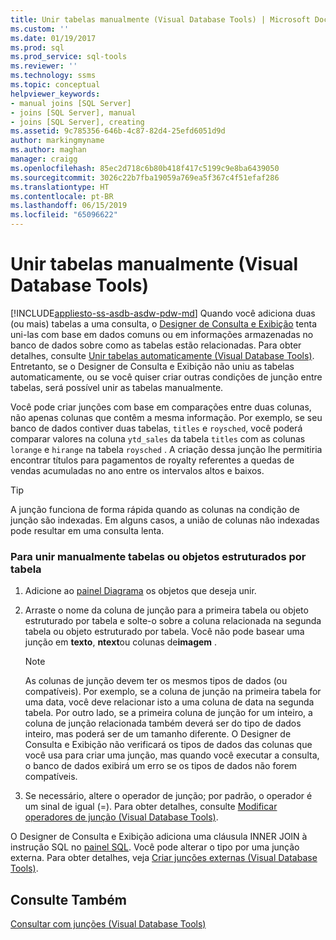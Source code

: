 ```yaml
---
title: Unir tabelas manualmente (Visual Database Tools) | Microsoft Docs
ms.custom: ''
ms.date: 01/19/2017
ms.prod: sql
ms.prod_service: sql-tools
ms.reviewer: ''
ms.technology: ssms
ms.topic: conceptual
helpviewer_keywords:
- manual joins [SQL Server]
- joins [SQL Server], manual
- joins [SQL Server], creating
ms.assetid: 9c785356-646b-4c87-82d4-25efd6051d9d
author: markingmyname
ms.author: maghan
manager: craigg
ms.openlocfilehash: 85ec2d718c6b80b418f417c5199c9e8ba6439050
ms.sourcegitcommit: 3026c22b7fba19059a769ea5f367c4f51efaf286
ms.translationtype: HT
ms.contentlocale: pt-BR
ms.lasthandoff: 06/15/2019
ms.locfileid: "65096622"
---
```

# <a name="join-tables-manually-visual-database-tools"></a>Unir tabelas manualmente (Visual Database Tools)
[!INCLUDE[appliesto-ss-asdb-asdw-pdw-md](../../includes/appliesto-ss-asdb-asdw-pdw-md.md)]
Quando você adiciona duas (ou mais) tabelas a uma consulta, o [Designer de Consulta e Exibição](../../ssms/visual-db-tools/query-and-view-designer-tools-visual-database-tools.md) tenta uni-las com base em dados comuns ou em informações armazenadas no banco de dados sobre como as tabelas estão relacionadas. Para obter detalhes, consulte [Unir tabelas automaticamente &#40;Visual Database Tools&#41;](../../ssms/visual-db-tools/join-tables-automatically-visual-database-tools.md). Entretanto, se o Designer de Consulta e Exibição não uniu as tabelas automaticamente, ou se você quiser criar outras condições de junção entre tabelas, será possível unir as tabelas manualmente.  
  
Você pode criar junções com base em comparações entre duas colunas, não apenas colunas que contêm a mesma informação. Por exemplo, se seu banco de dados contiver duas tabelas, `titles` e `roysched`, você poderá comparar valores na coluna `ytd_sales` da tabela `titles` com as colunas `lorange` e `hirange` na tabela `roysched` . A criação dessa junção lhe permitiria encontrar títulos para pagamentos de royalty referentes a quedas de vendas acumuladas no ano entre os intervalos altos e baixos.  
  
> [!TIP]  
> A junção funciona de forma rápida quando as colunas na condição de junção são indexadas. Em alguns casos, a união de colunas não indexadas pode resultar em uma consulta lenta.  
  
### <a name="to-manually-join-tables-or-table-structured-objects"></a>Para unir manualmente tabelas ou objetos estruturados por tabela  
  
1.  Adicione ao [painel Diagrama](../../ssms/visual-db-tools/diagram-pane-visual-database-tools.md) os objetos que deseja unir.  
  
2.  Arraste o nome da coluna de junção para a primeira tabela ou objeto estruturado por tabela e solte-o sobre a coluna relacionada na segunda tabela ou objeto estruturado por tabela. Você não pode basear uma junção em **texto**, **ntext**ou colunas de**imagem** .  
  
    > [!NOTE]  
    > As colunas de junção devem ter os mesmos tipos de dados (ou compatíveis). Por exemplo, se a coluna de junção na primeira tabela for uma data, você deve relacionar isto a uma coluna de data na segunda tabela. Por outro lado, se a primeira coluna de junção for um inteiro, a coluna de junção relacionada também deverá ser do tipo de dados inteiro, mas poderá ser de um tamanho diferente. O Designer de Consulta e Exibição não verificará os tipos de dados das colunas que você usa para criar uma junção, mas quando você executar a consulta, o banco de dados exibirá um erro se os tipos de dados não forem compatíveis.  
  
3.  Se necessário, altere o operador de junção; por padrão, o operador é um sinal de igual (=). Para obter detalhes, consulte [Modificar operadores de junção &#40;Visual Database Tools&#41;](../../ssms/visual-db-tools/modify-join-operators-visual-database-tools.md).  
  
O Designer de Consulta e Exibição adiciona uma cláusula INNER JOIN à instrução SQL no [painel SQL](../../ssms/visual-db-tools/sql-pane-visual-database-tools.md). Você pode alterar o tipo por uma junção externa. Para obter detalhes, veja [Criar junções externas &#40;Visual Database Tools&#41;](../../ssms/visual-db-tools/create-outer-joins-visual-database-tools.md).  
  
## <a name="see-also"></a>Consulte Também  
[Consultar com junções &#40;Visual Database Tools&#41;](../../ssms/visual-db-tools/query-with-joins-visual-database-tools.md)  
  
